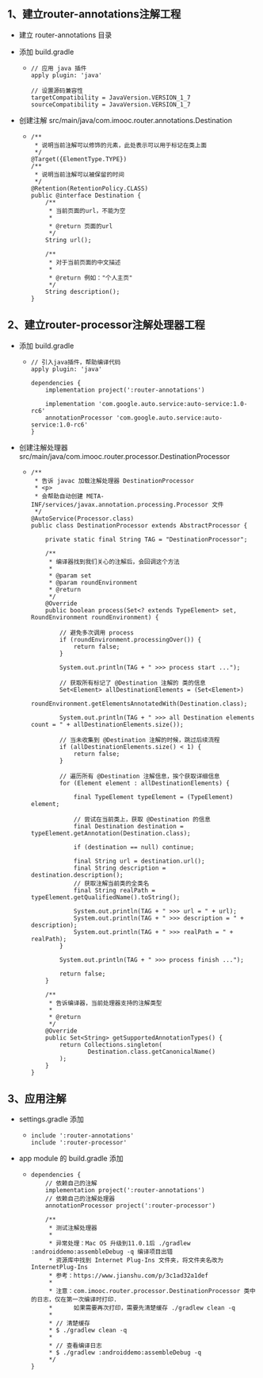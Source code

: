 ## 1、建立router-annotations注解工程

- 建立 router-annotations 目录

- 添加 build.gradle

  - ```
    // 应用 java 插件
    apply plugin: 'java'
    
    // 设置源码兼容性
    targetCompatibility = JavaVersion.VERSION_1_7
    sourceCompatibility = JavaVersion.VERSION_1_7
    ```

- 创建注解 src/main/java/com.imooc.router.annotations.Destination

  - ```
    /**
     * 说明当前注解可以修饰的元素，此处表示可以用于标记在类上面
     */
    @Target({ElementType.TYPE})
    /**
     * 说明当前注解可以被保留的时间
     */
    @Retention(RetentionPolicy.CLASS)
    public @interface Destination {
        /**
         * 当前页面的url，不能为空
         *
         * @return 页面的url
         */
        String url();
    
        /**
         * 对于当前页面的中文描述
         *
         * @return 例如："个人主页"
         */
        String description();
    }
    ```



## 2、建立router-processor注解处理器工程

- 添加 build.gradle

  - ```
    // 引入java插件，帮助编译代码
    apply plugin: 'java'
    
    dependencies {
        implementation project(':router-annotations')
    
        implementation 'com.google.auto.service:auto-service:1.0-rc6'
        annotationProcessor 'com.google.auto.service:auto-service:1.0-rc6'
    }
    ```

- 创建注解处理器 src/main/java/com.imooc.router.processor.DestinationProcessor

  - ```
    /**
     * 告诉 javac 加载注解处理器 DestinationProcessor
     * <p>
     * 会帮助自动创建 META-INF/services/javax.annotation.processing.Processor 文件
     */
    @AutoService(Processor.class)
    public class DestinationProcessor extends AbstractProcessor {
    
        private static final String TAG = "DestinationProcessor";
    
        /**
         * 编译器找到我们关心的注解后，会回调这个方法
         *
         * @param set
         * @param roundEnvironment
         * @return
         */
        @Override
        public boolean process(Set<? extends TypeElement> set, RoundEnvironment roundEnvironment) {
    
            // 避免多次调用 process
            if (roundEnvironment.processingOver()) {
                return false;
            }
    
            System.out.println(TAG + " >>> process start ...");
    
            // 获取所有标记了 @Destination 注解的 类的信息
            Set<Element> allDestinationElements = (Set<Element>)
                    roundEnvironment.getElementsAnnotatedWith(Destination.class);
    
            System.out.println(TAG + " >>> all Destination elements count = " + allDestinationElements.size());
    
            // 当未收集到 @Destination 注解的时候，跳过后续流程
            if (allDestinationElements.size() < 1) {
                return false;
            }
    
            // 遍历所有 @Destination 注解信息，挨个获取详细信息
            for (Element element : allDestinationElements) {
    
                final TypeElement typeElement = (TypeElement) element;
    
                // 尝试在当前类上，获取 @Destination 的信息
                final Destination destination = typeElement.getAnnotation(Destination.class);
    
                if (destination == null) continue;
    
                final String url = destination.url();
                final String description = destination.description();
                // 获取注解当前类的全类名
                final String realPath = typeElement.getQualifiedName().toString();
    
                System.out.println(TAG + " >>> url = " + url);
                System.out.println(TAG + " >>> description = " + description);
                System.out.println(TAG + " >>> realPath = " + realPath);
            }
    
            System.out.println(TAG + " >>> process finish ...");
    
            return false;
        }
    
        /**
         * 告诉编译器，当前处理器支持的注解类型
         *
         * @return
         */
        @Override
        public Set<String> getSupportedAnnotationTypes() {
            return Collections.singleton(
                    Destination.class.getCanonicalName()
            );
        }
    }
    ```



## 3、应用注解

- settings.gradle 添加

  - ```
    include ':router-annotations'
    include ':router-processor'
    ```

- app module 的 build.gradle 添加

  - ```
    dependencies {
        // 依赖自己的注解
        implementation project(':router-annotations')
        // 依赖自己的注解处理器
        annotationProcessor project(':router-processor')
    
        /**
         * 测试注解处理器
         *
         * 异常处理：Mac OS 升级到11.0.1后 ./gradlew :androiddemo:assembleDebug -q 编译项目出错
         * 资源库中找到 Internet Plug-Ins 文件夹，将文件夹名改为 InternetPlug-Ins
         * 参考：https://www.jianshu.com/p/3c1ad32a1def
         *
         * 注意：com.imooc.router.processor.DestinationProcessor 类中的日志，仅在第一次编译时打印.
         *      如果需要再次打印，需要先清楚缓存 ./gradlew clean -q
         *
         * // 清楚缓存
         * $ ./gradlew clean -q
         *
         * // 查看编译日志
         * $ ./gradlew :androiddemo:assembleDebug -q
         */
    }
    ```